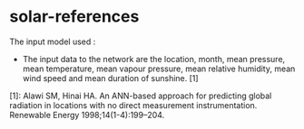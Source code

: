 # solar-references

The input model used : 
-	The input data to the network are the location, month, mean pressure, mean temperature, mean vapour pressure, mean relative humidity, mean wind speed and mean duration of sunshine. [1]

[1]: Alawi SM, Hinai HA. An ANN-based approach for predicting global radiation in locations with no direct measurement instrumentation. Renewable Energy 1998;14(1-4):199–204.

